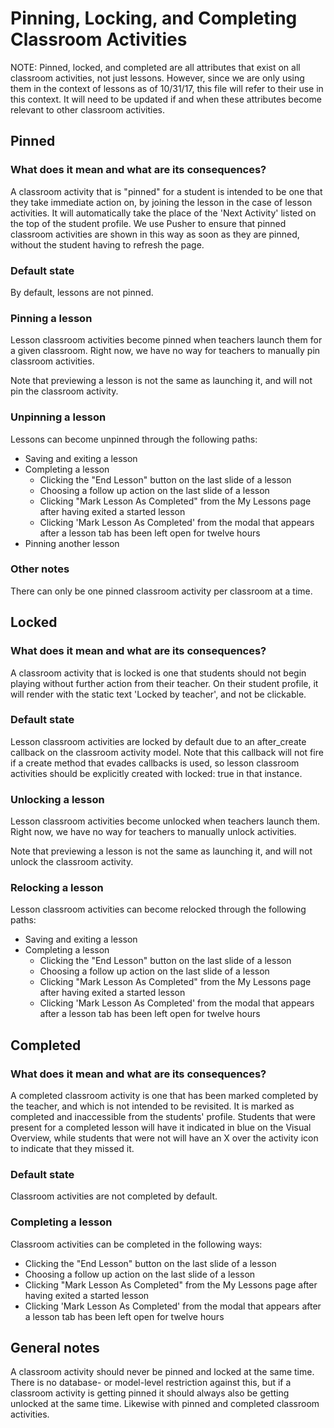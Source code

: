 # Pinning, Locking, and Completing Classroom Activities

NOTE: Pinned, locked, and completed are all attributes that exist on all classroom activities, not just lessons. However, since we are only using them in the context of lessons as of 10/31/17, this file will refer to their use in this context. It will need to be updated if and when these attributes become relevant to other classroom activities.

## Pinned

### What does it mean and what are its consequences?
A classroom activity that is "pinned" for a student is intended to be one that they take immediate action on, by joining the lesson in the case of lesson activities. It will automatically take the place of the 'Next Activity' listed on the top of the student profile. We use Pusher to ensure that pinned classroom activities are shown in this way as soon as they are pinned, without the student having to refresh the page.

### Default state
By default, lessons are not pinned.

### Pinning a lesson
Lesson classroom activities become pinned when teachers launch them for a given classroom. Right now, we have no way for teachers to manually pin classroom activities.

Note that previewing a lesson is not the same as launching it, and will not pin the classroom activity.

### Unpinning a lesson
Lessons can become unpinned through the following paths:

- Saving and exiting a lesson
- Completing a lesson
  - Clicking the "End Lesson" button on the last slide of a lesson
  - Choosing a follow up action on the last slide of a lesson
  - Clicking "Mark Lesson As Completed" from the My Lessons page after having exited a started lesson
  - Clicking 'Mark Lesson As Completed' from the modal that appears after a lesson tab has been left open for twelve hours
- Pinning another lesson


### Other notes
There can only be one pinned classroom activity per classroom at a time.

## Locked

### What does it mean and what are its consequences?
A classroom activity that is locked is one that students should not begin playing without further action from their teacher. On their student profile, it will render with the static text 'Locked by teacher', and not be clickable.

### Default state
Lesson classroom activities are locked by default due to an after_create callback on the classroom activity model. Note that this callback will not fire if a create method that evades callbacks is used, so lesson classroom activities should be explicitly created with locked: true in that instance.

### Unlocking a lesson
Lesson classroom activities become unlocked when teachers launch them. Right now, we have no way for teachers to manually unlock activities.

Note that previewing a lesson is not the same as launching it, and will not unlock the classroom activity.

### Relocking a lesson
Lesson classroom activities can become relocked through the following paths:

- Saving and exiting a lesson
- Completing a lesson
  - Clicking the "End Lesson" button on the last slide of a lesson
  - Choosing a follow up action on the last slide of a lesson
  - Clicking "Mark Lesson As Completed" from the My Lessons page after having exited a started lesson
  - Clicking 'Mark Lesson As Completed' from the modal that appears after a lesson tab has been left open for twelve hours

## Completed

### What does it mean and what are its consequences?
A completed classroom activity is one that has been marked completed by the teacher, and which is not intended to be revisited. It is marked as completed and inaccessible from the students' profile. Students that were present for a completed lesson will have it indicated in blue on the Visual Overview, while students that were not will have an X over the activity icon to indicate that they missed it.

### Default state
Classroom activities are not completed by default.

### Completing a lesson
Classroom activities can be completed in the following ways:
- Clicking the "End Lesson" button on the last slide of a lesson
- Choosing a follow up action on the last slide of a lesson
- Clicking "Mark Lesson As Completed" from the My Lessons page after having exited a started lesson
- Clicking 'Mark Lesson As Completed' from the modal that appears after a lesson tab has been left open for twelve hours

## General notes

A classroom activity should never be pinned and locked at the same time. There is no database- or model-level restriction against this, but if a classroom activity is getting pinned it should always also be getting unlocked at the same time. Likewise with pinned and completed classroom activities.
